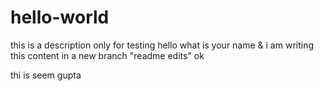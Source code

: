 # hello-world
this is a description only for testing 
hello
what is your name & i am writing this content in a new branch "readme edits" 
ok


thi is seem gupta 

